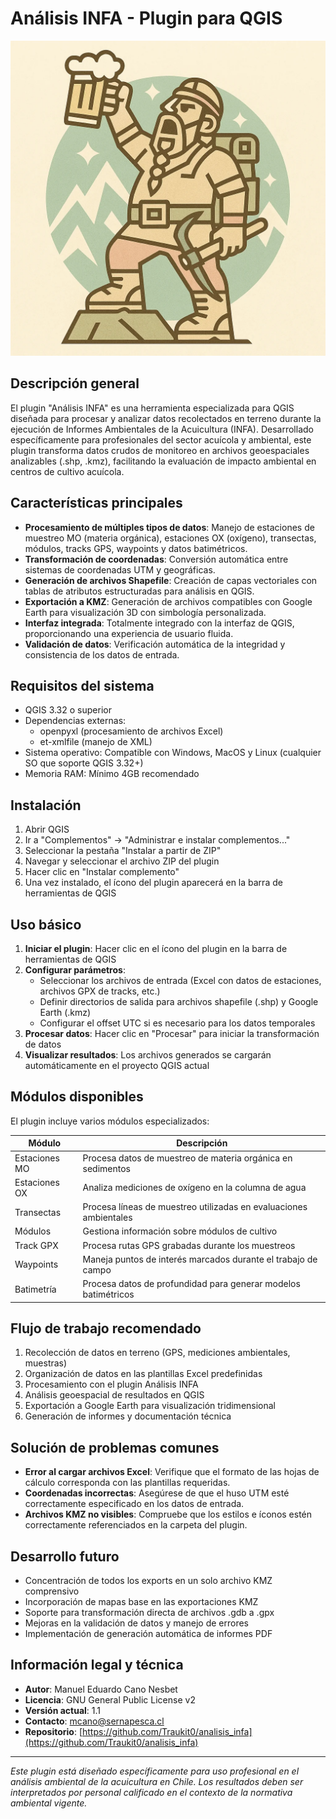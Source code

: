 # Análisis INFA - Plugin para QGIS
![Chonque del Monte](/static/img/LOGO.png)

## Descripción general

El plugin "Análisis INFA" es una herramienta especializada para QGIS diseñada para procesar y analizar datos recolectados en terreno durante la ejecución de Informes Ambientales de la Acuicultura (INFA). Desarrollado específicamente para profesionales del sector acuícola y ambiental, este plugin transforma datos crudos de monitoreo en archivos geoespaciales analizables (.shp, .kmz), facilitando la evaluación de impacto ambiental en centros de cultivo acuícola.

## Características principales

- **Procesamiento de múltiples tipos de datos**: Manejo de estaciones de muestreo MO (materia orgánica), estaciones OX (oxígeno), transectas, módulos, tracks GPS, waypoints y datos batimétricos.
- **Transformación de coordenadas**: Conversión automática entre sistemas de coordenadas UTM y geográficas.
- **Generación de archivos Shapefile**: Creación de capas vectoriales con tablas de atributos estructuradas para análisis en QGIS.
- **Exportación a KMZ**: Generación de archivos compatibles con Google Earth para visualización 3D con simbología personalizada.
- **Interfaz integrada**: Totalmente integrado con la interfaz de QGIS, proporcionando una experiencia de usuario fluida.
- **Validación de datos**: Verificación automática de la integridad y consistencia de los datos de entrada.

## Requisitos del sistema

- QGIS 3.32 o superior
- Dependencias externas:
  - openpyxl (procesamiento de archivos Excel)
  - et-xmlfile (manejo de XML)
- Sistema operativo: Compatible con Windows, MacOS y Linux (cualquier SO que soporte QGIS 3.32+)
- Memoria RAM: Mínimo 4GB recomendado

## Instalación

1. Abrir QGIS
2. Ir a "Complementos" → "Administrar e instalar complementos..."
3. Seleccionar la pestaña "Instalar a partir de ZIP"
4. Navegar y seleccionar el archivo ZIP del plugin
5. Hacer clic en "Instalar complemento"
6. Una vez instalado, el ícono del plugin aparecerá en la barra de herramientas de QGIS

## Uso básico

1. **Iniciar el plugin**: Hacer clic en el ícono del plugin en la barra de herramientas de QGIS
2. **Configurar parámetros**:
   - Seleccionar los archivos de entrada (Excel con datos de estaciones, archivos GPX de tracks, etc.)
   - Definir directorios de salida para archivos shapefile (.shp) y Google Earth (.kmz)
   - Configurar el offset UTC si es necesario para los datos temporales
3. **Procesar datos**: Hacer clic en "Procesar" para iniciar la transformación de datos
4. **Visualizar resultados**: Los archivos generados se cargarán automáticamente en el proyecto QGIS actual

## Módulos disponibles

El plugin incluye varios módulos especializados:

| Módulo | Descripción |
|--------|-------------|
| Estaciones MO | Procesa datos de muestreo de materia orgánica en sedimentos |
| Estaciones OX | Analiza mediciones de oxígeno en la columna de agua |
| Transectas | Procesa líneas de muestreo utilizadas en evaluaciones ambientales |
| Módulos | Gestiona información sobre módulos de cultivo |
| Track GPX | Procesa rutas GPS grabadas durante los muestreos |
| Waypoints | Maneja puntos de interés marcados durante el trabajo de campo |
| Batimetría | Procesa datos de profundidad para generar modelos batimétricos |

## Flujo de trabajo recomendado

1. Recolección de datos en terreno (GPS, mediciones ambientales, muestras)
2. Organización de datos en las plantillas Excel predefinidas
3. Procesamiento con el plugin Análisis INFA
4. Análisis geoespacial de resultados en QGIS
5. Exportación a Google Earth para visualización tridimensional
6. Generación de informes y documentación técnica

## Solución de problemas comunes

- **Error al cargar archivos Excel**: Verifique que el formato de las hojas de cálculo corresponda con las plantillas requeridas.
- **Coordenadas incorrectas**: Asegúrese de que el huso UTM esté correctamente especificado en los datos de entrada.
- **Archivos KMZ no visibles**: Compruebe que los estilos e íconos estén correctamente referenciados en la carpeta del plugin.

## Desarrollo futuro

- Concentración de todos los exports en un solo archivo KMZ comprensivo
- Incorporación de mapas base en las exportaciones KMZ
- Soporte para transformación directa de archivos .gdb a .gpx
- Mejoras en la validación de datos y manejo de errores
- Implementación de generación automática de informes PDF

## Información legal y técnica

- **Autor**: Manuel Eduardo Cano Nesbet
- **Licencia**: GNU General Public License v2
- **Versión actual**: 1.1
- **Contacto**: mcano@sernapesca.cl
- **Repositorio**: [https://github.com/Traukit0/analisis_infa](https://github.com/Traukit0/analisis_infa)

---

*Este plugin está diseñado específicamente para uso profesional en el análisis ambiental de la acuicultura en Chile. Los resultados deben ser interpretados por personal calificado en el contexto de la normativa ambiental vigente.*